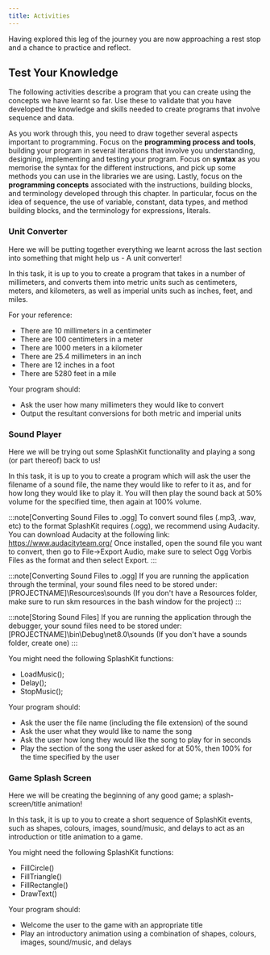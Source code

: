 ```yaml
---
title: Activities
---
```


Having explored this leg of the journey you are now approaching a rest stop and a chance to practice and reflect.

## Test Your Knowledge

The following activities describe a program that you can create using the concepts we have learnt so far. Use these to validate that you have developed the knowledge and skills needed to create programs that involve sequence and data.

As you work through this, you need to draw together several aspects important to programming. Focus on the **programming process and tools**, building your program in several iterations that involve you understanding, designing, implementing and testing your program. Focus on **syntax** as you memorise the syntax for the different instructions, and pick up some methods you can use in the libraries we are using. Lastly, focus on the **programming concepts** associated with the instructions, building blocks, and terminology developed through this chapter. In particular, focus on the idea of sequence, the use of variable, constant, data types, and method building blocks, and the terminology for expressions, literals.

### Unit Converter

Here we will be putting together everything we learnt across the last section into something that might help us - A unit converter!

In this task, it is up to you to create a program that takes in a number of millimeters, and converts them into metric units such as centimeters, meters, and kilometers, as well as imperial units such as inches, feet, and miles.

For your reference:

- There are 10 millimeters in a centimeter
- There are 100 centimeters in a meter
- There are 1000 meters in a kilometer
- There are 25.4 millimeters in an inch
- There are 12 inches in a foot
- There are 5280 feet in a mile

Your program should:

- Ask the user how many millimeters they would like to convert
- Output the resultant conversions for both metric and imperial units

### Sound Player

Here we will be trying out some SplashKit functionality and playing a song (or part thereof) back to us!

In this task, it is up to you to create a program which will ask the user the filename of a sound file, the name they would like to refer to it as, and for how long they would like to play it. You will then play the sound back at 50% volume for the specified time, then again at 100% volume.

:::note[Converting Sound Files to .ogg]
To convert sound files (.mp3, .wav, etc) to the format SplashKit requires (.ogg), we recommend using Audacity. You can download Audacity at the following link: https://www.audacityteam.org/ Once installed, open the sound file you want to convert, then go to File->Export Audio, make sure to select Ogg Vorbis Files as the format and then select Export.
:::

:::note[Converting Sound Files to .ogg]
If you are running the application through the terminal, your sound files need to be stored under: [PROJECTNAME]\Resources\sounds (If you don't have a Resources folder, make sure to run skm resources in the bash window for the project)
:::

:::note[Storing Sound Files]
If you are running the application through the debugger, your sound files need to be stored under: [PROJECTNAME]\bin\Debug\net8.0\sounds (If you don't have a sounds folder, create one)
:::

You might need the following SplashKit functions:

- LoadMusic();
- Delay();
- StopMusic();

Your program should:

- Ask the user the file name (including the file extension) of the sound
- Ask the user what they would like to name the song
- Ask the user how long they would like the song to play for in seconds
- Play the section of the song the user asked for at 50%, then 100% for the time specified by the user

### Game Splash Screen

Here we will be creating the beginning of any good game; a splash-screen/title animation!

In this task, it is up to you to create a short sequence of SplashKit events, such as shapes, colours, images, sound/music, and delays to act as an introduction or title animation to a game.

You might need the following SplashKit functions:

- FillCircle()
- FillTriangle()
- FillRectangle()
- DrawText()

Your program should:

- Welcome the user to the game with an appropriate title
- Play an introductory animation using a combination of shapes, colours, images, sound/music, and delays